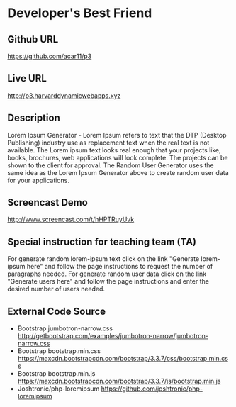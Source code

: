 # Developer's Best Friend

## Github URL
<https://github.com/acar11/p3>

## Live URL
<http://p3.harvarddynamicwebapps.xyz>

## Description
Lorem Ipsum Generator - Lorem Ipsum refers to text that the DTP (Desktop Publishing) industry use as replacement text when the real text is not available.  The Lorem ipsum text looks real enough that your projects like, books, brochures, web applications will look complete. The projects can be shown to the client for approval.
The Random User Generator uses the same idea as the Lorem Ipsum Generator above to create random user data for your applications.

## Screencast Demo
<http://www.screencast.com/t/hHPTRuyUvk>

## Special instruction for teaching team (TA)
For generate random lorem-ipsum text click on the link "Generate lorem-ipsum here" and follow the page instructions to request the number of paragraphs needed.
For generate random user data click on the link "Generate users here" and follow the page instructions and enter the desired number of users needed.

## External Code Source
* Bootstrap jumbotron-narrow.css http://getbootstrap.com/examples/jumbotron-narrow/jumbotron-narrow.css
* Bootstrap bootstrap.min.css https://maxcdn.bootstrapcdn.com/bootstrap/3.3.7/css/bootstrap.min.css
* Bootstrap bootstrap.min.js https://maxcdn.bootstrapcdn.com/bootstrap/3.3.7/js/bootstrap.min.js
* Joshtronic/php-loremipsum https://github.com/joshtronic/php-loremipsum
